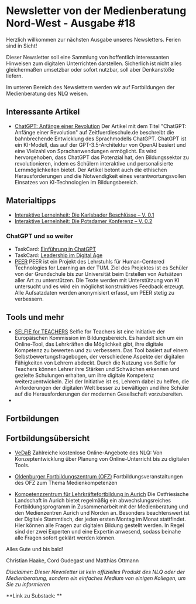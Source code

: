 # Newsletter von der Medienberatung Nord-West - Ausgabe #18

Herzlich willkommen zur nächsten Ausgabe unseres Newsletters. Ferien sind in Sicht!

Dieser Newsletter soll eine Sammlung von hoffentlich interessanten Hinweisen zum digitalen Unterrichten darstellen. Sicherlich ist nicht alles gleichermaßen umsetzbar oder sofort nutzbar, soll aber Denkanstöße liefern.

Im unteren Bereich des Newslettern werden wir auf Fortbildungen der Medienberatung des NLQ weisen.

## Interessante Artikel

- [ChatGPT: Anfänge einer Revolution](https://www.zeitfuerdieschule.de/materialien/artikel/chatgpt-anfaenge-einer-revolution/)
  Der Artikel mit dem Titel "ChatGPT: Anfänge einer Revolution" auf Zeitfuerdieschule.de beschreibt die bahnbrechende Entwicklung des Sprachmodells ChatGPT. ChatGPT ist ein KI-Modell, das auf der GPT-3.5-Architektur von OpenAI basiert und eine Vielzahl von Sprachanwendungen ermöglicht. Es wird hervorgehoben, dass ChatGPT das Potenzial hat, den Bildungssektor zu revolutionieren, indem es Schülern interaktive und personalisierte Lernmöglichkeiten bietet. Der Artikel betont auch die ethischen Herausforderungen und die Notwendigkeit eines verantwortungsvollen Einsatzes von KI-Technologien im Bildungsbereich.

## Materialtipps

- [Interaktive Lerneinheit: Die Karlsbader Beschlüsse – V. 0.1](https://blog.alexander-koenig.info/2023/05/24/interaktive-lerneinheit-die-karlsbader-beschlusse/)
- [Interaktive Lerneinheit: Die Potsdamer Konferenz – V. 0.2](https://blog.alexander-koenig.info/2023/05/24/interaktive-lerneinheit-die-potsdamer-konferenz/)

### ChatGPT und so weiter

- TaskCard: [Einführung in ChatGPT](https://li-hamburg.taskcards.app/#/board/596c1b2b-c969-4f41-823a-f975402450b4/view/information)
- TaskCard: [Leadership im Digital Age](https://www.taskcards.de/#/board/6fe4c472-6cb0-47cf-b417-b4d13c2bf4d0/view/information)
- [PEER](https://peer-ai-tutor.streamlit.app)
    PEER ist ein Projekt des Lehrstuhls für Human-Centered Technologies for Learning an der TUM. Ziel des Projektes ist es Schüler von der Grundschule bis zur Universität beim Erstellen von Aufsätzen aller Art zu unterstützen. Die Texte werden mit Unterstützung von KI untersucht und es wird ein möglichst konstruktives Feedback erzeugt. Alle Aufsatzdaten werden anonymisiert erfasst, um PEER stetig zu verbessern.

## Tools und mehr

- [SELFIE for TEACHERS](https://education.ec.europa.eu/de/selfie-for-teachers) 
  Selfie for Teachers ist eine Initiative der Europäischen Kommission im Bildungsbereich. Es handelt sich um ein Online-Tool, das Lehrkräften die Möglichkeit gibt, ihre digitale Kompetenz zu bewerten und zu verbessern. Das Tool basiert auf einem Selbstbewertungsfragebogen, der verschiedene Aspekte der digitalen Fähigkeiten von Lehrern abdeckt. Durch die Nutzung von Selfie for Teachers können Lehrer ihre Stärken und Schwächen erkennen und gezielte Schulungen erhalten, um ihre digitale Kompetenz weiterzuentwickeln. Ziel der Initiative ist es, Lehrern dabei zu helfen, die Anforderungen der digitalen Welt besser zu bewältigen und ihre Schüler auf die Herausforderungen der modernen Gesellschaft vorzubereiten.
- 

## Fortbildungen

## Fortbildungsübersicht

- [VeDaB](https://vedab.de/veran_suche.php?sachgebiet=&schulform=&such=Medienbildung&utm_campaign=Newsletter%20von%20der%20Medienberatung%20Nord-West&utm_medium=email&utm_source=Revue%20newsletter&veranstalter=)
Zahlreiche kostenlose Online-Angebote des NLQ: Von Konzeptentwicklung über Planung von Online-Unterricht bis zu digitalen Tools.

- [Oldenburger Fortbildungszentrum (OFZ)](https://uol.de/ofz/fortbildungsangebot)
Fortbildungsveranstaltungen des OFZ zum Thema Medienkompetenzen

- [Kompetenzzentrum für Lehrkräftefortbildung in Aurich](https://bildung.ostfriesischelandschaft.de/lfb/)
Die Ostfriesische Landschaft in Aurich bietet regelmäßig ein abwechslungsreiches Fortbildungsprogramm in Zusammenarbeit mit der Medienberatung und den Medienzentren Aurich und Norden an. Besonders beachtenswert ist der Digitale Stammtisch, der jeden ersten Montag im Monat stattfindet. Hier können alle Fragen zur digitalen Bildung gestellt werden. In Regel sind der zwei Experten und eine Expertin anwesend, sodass beinahe alle Fragen sofort geklärt werden können.


Alles Gute und bis bald!

Christian Haake, Cord Gudegast und Matthias Ottmann

_Disclaimer: Dieser Newsletter ist kein offizielles Produkt des NLQ oder der Medienberatung, sondern ein einfaches Medium von einigen Kollegen, um Sie zu informieren_

**Link zu Substack:  **